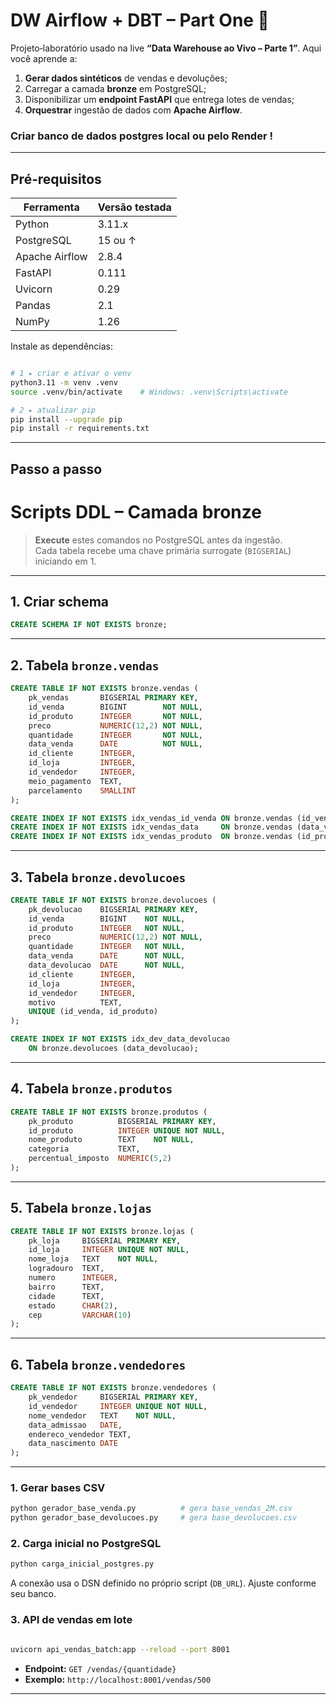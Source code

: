 # DW Airflow + DBT – Part One 🚀

Projeto‑laboratório usado na live **“Data Warehouse ao Vivo – Parte 1”**. Aqui você aprende a:

1. **Gerar dados sintéticos** de vendas e devoluções;  
2. Carregar a camada **bronze** em PostgreSQL;  
3. Disponibilizar um **endpoint FastAPI** que entrega lotes de vendas;  
4. **Orquestrar** ingestão de dados com **Apache Airflow**.

### Criar banco de dados postgres local ou pelo Render !

---

## Pré‑requisitos

| Ferramenta | Versão testada |
|------------|----------------|
| Python     | 3.11.x         |
| PostgreSQL | 15 ou ↑        |
| Apache Airflow | 2.8.4 |
| FastAPI    | 0.111 |
| Uvicorn    | 0.29 |
| Pandas     | 2.1 |
| NumPy      | 1.26 |

Instale as dependências:

```bash

# 1 ▸ criar e ativar o venv
python3.11 -m venv .venv
source .venv/bin/activate    # Windows: .venv\Scripts\activate

# 2 ▸ atualizar pip
pip install --upgrade pip
pip install -r requirements.txt
```

---

## Passo a passo

# Scripts DDL – Camada **bronze**

> **Execute** estes comandos no PostgreSQL antes da ingestão.  
> Cada tabela recebe uma chave primária surrogate (`BIGSERIAL`) iniciando em 1.

---

## 1. Criar schema

```sql
CREATE SCHEMA IF NOT EXISTS bronze;
```

---

## 2. Tabela `bronze.vendas`

```sql
CREATE TABLE IF NOT EXISTS bronze.vendas (
    pk_vendas       BIGSERIAL PRIMARY KEY,
    id_venda        BIGINT        NOT NULL,
    id_produto      INTEGER       NOT NULL,
    preco           NUMERIC(12,2) NOT NULL,
    quantidade      INTEGER       NOT NULL,
    data_venda      DATE          NOT NULL,
    id_cliente      INTEGER,
    id_loja         INTEGER,
    id_vendedor     INTEGER,
    meio_pagamento  TEXT,
    parcelamento    SMALLINT
);

CREATE INDEX IF NOT EXISTS idx_vendas_id_venda ON bronze.vendas (id_venda);
CREATE INDEX IF NOT EXISTS idx_vendas_data     ON bronze.vendas (data_venda);
CREATE INDEX IF NOT EXISTS idx_vendas_produto  ON bronze.vendas (id_produto);
```

---

## 3. Tabela `bronze.devolucoes`

```sql
CREATE TABLE IF NOT EXISTS bronze.devolucoes (
    pk_devolucao    BIGSERIAL PRIMARY KEY,
    id_venda        BIGINT    NOT NULL,
    id_produto      INTEGER   NOT NULL,
    preco           NUMERIC(12,2) NOT NULL,
    quantidade      INTEGER   NOT NULL,
    data_venda      DATE      NOT NULL,
    data_devolucao  DATE      NOT NULL,
    id_cliente      INTEGER,
    id_loja         INTEGER,
    id_vendedor     INTEGER,
    motivo          TEXT,
    UNIQUE (id_venda, id_produto)
);

CREATE INDEX IF NOT EXISTS idx_dev_data_devolucao
    ON bronze.devolucoes (data_devolucao);
```

---

## 4. Tabela `bronze.produtos`

```sql
CREATE TABLE IF NOT EXISTS bronze.produtos (
    pk_produto          BIGSERIAL PRIMARY KEY,
    id_produto          INTEGER UNIQUE NOT NULL,
    nome_produto        TEXT    NOT NULL,
    categoria           TEXT,
    percentual_imposto  NUMERIC(5,2)
);
```

---

## 5. Tabela `bronze.lojas`

```sql
CREATE TABLE IF NOT EXISTS bronze.lojas (
    pk_loja     BIGSERIAL PRIMARY KEY,
    id_loja     INTEGER UNIQUE NOT NULL,
    nome_loja   TEXT    NOT NULL,
    logradouro  TEXT,
    numero      INTEGER,
    bairro      TEXT,
    cidade      TEXT,
    estado      CHAR(2),
    cep         VARCHAR(10)
);
```

---

## 6. Tabela `bronze.vendedores`

```sql
CREATE TABLE IF NOT EXISTS bronze.vendedores (
    pk_vendedor     BIGSERIAL PRIMARY KEY,
    id_vendedor     INTEGER UNIQUE NOT NULL,
    nome_vendedor   TEXT    NOT NULL,
    data_admissao   DATE,
    endereco_vendedor TEXT,
    data_nascimento DATE
);
```
---


### 1. Gerar bases CSV

```bash
python gerador_base_venda.py          # gera base_vendas_2M.csv
python gerador_base_devolucoes.py     # gera base_devolucoes.csv
```

### 2. Carga inicial no PostgreSQL

```bash
python carga_inicial_postgres.py
```

A conexão usa o DSN definido no próprio script (`DB_URL`). Ajuste conforme seu banco.

### 3. API de vendas em lote

```bash

uvicorn api_vendas_batch:app --reload --port 8001
```

* **Endpoint:** `GET /vendas/{quantidade}`  
* **Exemplo:** `http://localhost:8001/vendas/500`

---
